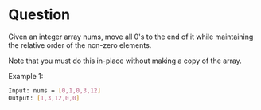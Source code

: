 # Question
Given an integer array nums, move all 0's to the end of it while maintaining the relative order of the non-zero elements.

Note that you must do this in-place without making a copy of the array.

Example 1:
```bash
Input: nums = [0,1,0,3,12]
Output: [1,3,12,0,0]
```
